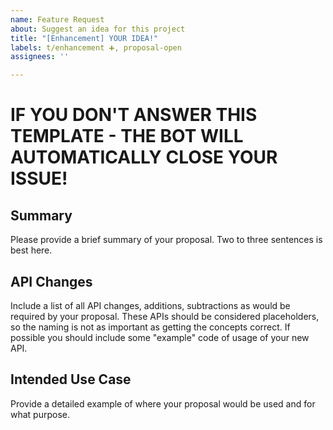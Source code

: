 ```yaml
---
name: Feature Request
about: Suggest an idea for this project
title: "[Enhancement] YOUR IDEA!"
labels: t/enhancement ➕, proposal-open
assignees: ''

---
```

# IF YOU DON'T ANSWER THIS TEMPLATE - THE BOT WILL AUTOMATICALLY CLOSE YOUR ISSUE! 

## Summary
Please provide a brief summary of your proposal. Two to three sentences is best here.

## API Changes
Include a list of all API changes, additions, subtractions as would be required by your proposal. These APIs should be considered placeholders, so the naming is not as important as getting the concepts correct. If possible you should include some "example" code of usage of your new API.

## Intended Use Case
Provide a detailed example of where your proposal would be used and for what purpose.